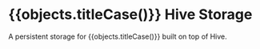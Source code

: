 # {{objects.titleCase()}} Hive Storage

A persistent storage for {{objects.titleCase()}} built on top of Hive.
